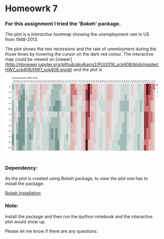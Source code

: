 # Homeowrk 7

### For this assignment I tried the 'Bokeh' package. 

The plot is a _interactive heatmap_ showing the unemployment rate in US from 1948-2013. 

The plot shows the two recessions and the rate of unemloyment during the those times by hovering the cursor on the dark red colour.
The interactive map could be viewed on [viewer]
(http://nbviewer.jupyter.org/github/skulkarni2/PUI2016_sck408/blob/master/HW7_sck408/HW7_sck408.ipynb)  and the plot is 

![inline- style](https://github.com/skulkarni2/PUI2016_sck408/blob/master/HW7_sck408/plot.jpg)

### Dependency:

As the plot is created using Bokeh package, to view the plot one has to install the package. 

[Bokeh Installation](http://bokeh.pydata.org/en/latest/docs/installation.html)

### Note:
Install the package and then run the ipython notebook and the interactive plot would show up. 

Please let me know if there are any questions. 

